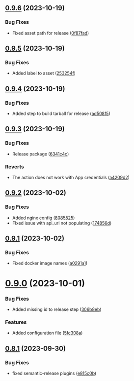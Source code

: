## [0.9.6](https://github.com/unipoll/angular/compare/v0.9.5...v0.9.6) (2023-10-19)


### Bug Fixes

* Fixed asset path for release ([0f87fad](https://github.com/unipoll/angular/commit/0f87fad4907388ceb1c66930213bd0a29e35afb1))

## [0.9.5](https://github.com/unipoll/angular/compare/v0.9.4...v0.9.5) (2023-10-19)


### Bug Fixes

* Added label to asset ([253254f](https://github.com/unipoll/angular/commit/253254fbef983cee44eaae655adf6f6ec43e79a3))

## [0.9.4](https://github.com/unipoll/angular/compare/v0.9.3...v0.9.4) (2023-10-19)


### Bug Fixes

* Added step to build tarball for release ([ad508f5](https://github.com/unipoll/angular/commit/ad508f5bcf5e1c0cef7cdccb7e2162fda5345ac3))

## [0.9.3](https://github.com/unipoll/angular/compare/v0.9.2...v0.9.3) (2023-10-19)


### Bug Fixes

* Release package ([6341c4c](https://github.com/unipoll/angular/commit/6341c4c8a34e547db6d01b8c9804794feb2fb06d))


### Reverts

* The action does not work with App credentials ([a4209d2](https://github.com/unipoll/angular/commit/a4209d2962ae3f734e5bde6bf82e6fb22716f26d))

## [0.9.2](https://github.com/unipoll/angular/compare/v0.9.1...v0.9.2) (2023-10-02)


### Bug Fixes

* Added nginx config ([8085525](https://github.com/unipoll/angular/commit/808552550e7ce5457174ffb37f9f3d31a357c906))
* FIxed issue with api_url not populating ([174856d](https://github.com/unipoll/angular/commit/174856d6e327b958aeab026eeb317a49658b5978))

## [0.9.1](https://github.com/unipoll/angular/compare/v0.9.0...v0.9.1) (2023-10-02)


### Bug Fixes

* Fixed docker image names ([a0291a1](https://github.com/unipoll/angular/commit/a0291a1574952cb6ec1b9fb40a905f4832c71798))

# [0.9.0](https://github.com/unipoll/angular/compare/v0.8.1...v0.9.0) (2023-10-01)


### Bug Fixes

* Added missing id to release step ([306b8eb](https://github.com/unipoll/angular/commit/306b8eb0e86af764e7d3e841467874e1d00071ca))


### Features

* Added configuration file ([5fc308a](https://github.com/unipoll/angular/commit/5fc308aa4d78d50d4c8b9203f64cd19c08e248e5))

## [0.8.1](https://github.com/unipoll/angular/compare/v0.8.0...v0.8.1) (2023-09-30)


### Bug Fixes

* fixed semantic-release plugins ([e815c0b](https://github.com/unipoll/angular/commit/e815c0bff26f55f22e9cf1fa8518dabbe4a54b39))
